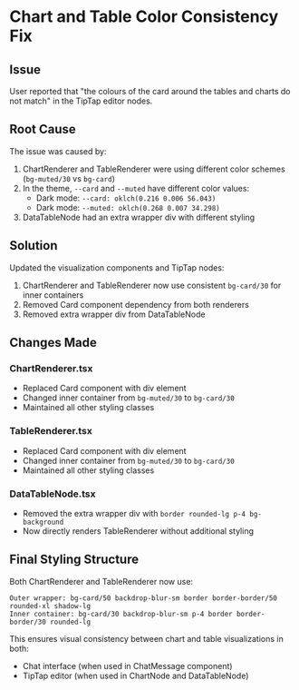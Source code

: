 # Chart and Table Color Consistency Fix

## Issue
User reported that "the colours of the card around the tables and charts do not match" in the TipTap editor nodes.

## Root Cause
The issue was caused by:
1. ChartRenderer and TableRenderer were using different color schemes (`bg-muted/30` vs `bg-card`)
2. In the theme, `--card` and `--muted` have different color values:
   - Dark mode: `--card: oklch(0.216 0.006 56.043)`
   - Dark mode: `--muted: oklch(0.268 0.007 34.298)`
3. DataTableNode had an extra wrapper div with different styling

## Solution
Updated the visualization components and TipTap nodes:
1. ChartRenderer and TableRenderer now use consistent `bg-card/30` for inner containers
2. Removed Card component dependency from both renderers
3. Removed extra wrapper div from DataTableNode

## Changes Made

### ChartRenderer.tsx
- Replaced Card component with div element
- Changed inner container from `bg-muted/30` to `bg-card/30`
- Maintained all other styling classes

### TableRenderer.tsx
- Replaced Card component with div element  
- Changed inner container from `bg-muted/30` to `bg-card/30`
- Maintained all other styling classes

### DataTableNode.tsx
- Removed the extra wrapper div with `border rounded-lg p-4 bg-background`
- Now directly renders TableRenderer without additional styling

## Final Styling Structure
Both ChartRenderer and TableRenderer now use:
```
Outer wrapper: bg-card/50 backdrop-blur-sm border border-border/50 rounded-xl shadow-lg
Inner container: bg-card/30 backdrop-blur-sm p-4 border border-border/30 rounded-lg
```

This ensures visual consistency between chart and table visualizations in both:
- Chat interface (when used in ChatMessage component)
- TipTap editor (when used in ChartNode and DataTableNode)
